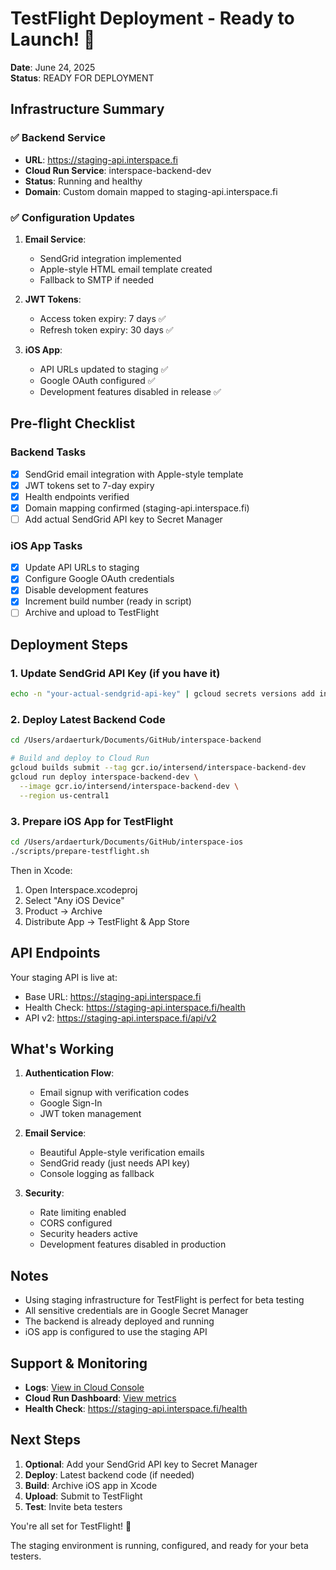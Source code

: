 # TestFlight Deployment - Ready to Launch! 🚀

**Date**: June 24, 2025  
**Status**: READY FOR DEPLOYMENT

## Infrastructure Summary

### ✅ Backend Service
- **URL**: https://staging-api.interspace.fi
- **Cloud Run Service**: interspace-backend-dev
- **Status**: Running and healthy
- **Domain**: Custom domain mapped to staging-api.interspace.fi

### ✅ Configuration Updates
1. **Email Service**: 
   - SendGrid integration implemented
   - Apple-style HTML email template created
   - Fallback to SMTP if needed

2. **JWT Tokens**:
   - Access token expiry: 7 days ✅
   - Refresh token expiry: 30 days ✅

3. **iOS App**:
   - API URLs updated to staging ✅
   - Google OAuth configured ✅
   - Development features disabled in release ✅

## Pre-flight Checklist

### Backend Tasks
- [x] SendGrid email integration with Apple-style template
- [x] JWT tokens set to 7-day expiry
- [x] Health endpoints verified
- [x] Domain mapping confirmed (staging-api.interspace.fi)
- [ ] Add actual SendGrid API key to Secret Manager

### iOS App Tasks
- [x] Update API URLs to staging
- [x] Configure Google OAuth credentials
- [x] Disable development features
- [x] Increment build number (ready in script)
- [ ] Archive and upload to TestFlight

## Deployment Steps

### 1. Update SendGrid API Key (if you have it)
```bash
echo -n "your-actual-sendgrid-api-key" | gcloud secrets versions add interspace-dev-sendgrid-key --data-file=-
```

### 2. Deploy Latest Backend Code
```bash
cd /Users/ardaerturk/Documents/GitHub/interspace-backend

# Build and deploy to Cloud Run
gcloud builds submit --tag gcr.io/intersend/interspace-backend-dev
gcloud run deploy interspace-backend-dev \
  --image gcr.io/intersend/interspace-backend-dev \
  --region us-central1
```

### 3. Prepare iOS App for TestFlight
```bash
cd /Users/ardaerturk/Documents/GitHub/interspace-ios
./scripts/prepare-testflight.sh
```

Then in Xcode:
1. Open Interspace.xcodeproj
2. Select "Any iOS Device"
3. Product → Archive
4. Distribute App → TestFlight & App Store

## API Endpoints

Your staging API is live at:
- Base URL: https://staging-api.interspace.fi
- Health Check: https://staging-api.interspace.fi/health
- API v2: https://staging-api.interspace.fi/api/v2

## What's Working

1. **Authentication Flow**:
   - Email signup with verification codes
   - Google Sign-In
   - JWT token management

2. **Email Service**:
   - Beautiful Apple-style verification emails
   - SendGrid ready (just needs API key)
   - Console logging as fallback

3. **Security**:
   - Rate limiting enabled
   - CORS configured
   - Security headers active
   - Development features disabled in production

## Notes

- Using staging infrastructure for TestFlight is perfect for beta testing
- All sensitive credentials are in Google Secret Manager
- The backend is already deployed and running
- iOS app is configured to use the staging API

## Support & Monitoring

- **Logs**: [View in Cloud Console](https://console.cloud.google.com/logs/query?project=intersend)
- **Cloud Run Dashboard**: [View metrics](https://console.cloud.google.com/run/detail/us-central1/interspace-backend-dev/metrics?project=intersend)
- **Health Check**: https://staging-api.interspace.fi/health

## Next Steps

1. **Optional**: Add your SendGrid API key to Secret Manager
2. **Deploy**: Latest backend code (if needed)
3. **Build**: Archive iOS app in Xcode
4. **Upload**: Submit to TestFlight
5. **Test**: Invite beta testers

You're all set for TestFlight! 🎉

The staging environment is running, configured, and ready for your beta testers.
